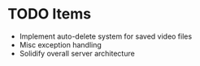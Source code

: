 # TODO Items
+ Implement auto-delete system for saved video files
+ Misc exception handling
+ Solidify overall server architecture
